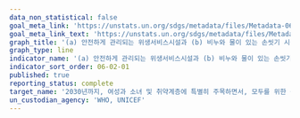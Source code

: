 ```yaml
---
data_non_statistical: false
goal_meta_link: 'https://unstats.un.org/sdgs/metadata/files/Metadata-06-02-01.pdf'
goal_meta_link_text: 'https://unstats.un.org/sdgs/metadata/files/Metadata-06-02-01.pdf'
graph_title: '(a) 안전하게 관리되는 위생서비스시설과 (b) 비누와 물이 있는 손씻기 시설을 이용하는 인구 비율'
graph_type: line
indicator_name: '(a) 안전하게 관리되는 위생서비스시설과 (b) 비누와 물이 있는 손씻기 시설을 이용하는 인구 비율'
indicator_sort_order: 06-02-01
published: true
reporting_status: complete
target_name: '2030년까지, 여성과 소녀 및 취약계층에 특별히 주목하면서, 모두를 위한 충분하고 공평한 공중위생과 개인청결에 대한 접근을 달성하고 노상배변을 금지'
un_custodian_agency: 'WHO, UNICEF'
---
```

